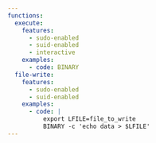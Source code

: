```yaml
---
functions:
  execute:
    features:
      - sudo-enabled
      - suid-enabled
      - interactive
    examples:
      - code: BINARY
  file-write:
    features:
      - sudo-enabled
      - suid-enabled
    examples:
      - code: |
          export LFILE=file_to_write
          BINARY -c 'echo data > $LFILE'
---
```

